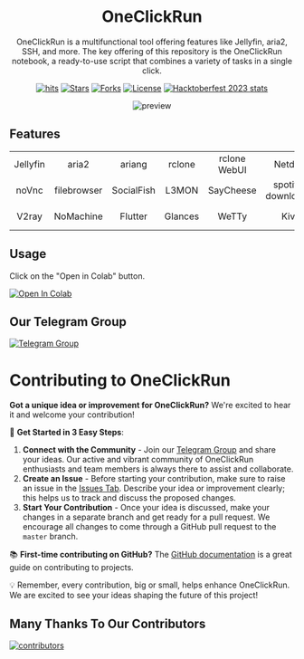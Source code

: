 <h1 align="center">OneClickRun</h1>

<div align="center">

OneClickRun is a multifunctional tool offering features like Jellyfin, aria2, SSH, and more. The key offering of this repository is the OneClickRun notebook, a ready-to-use script that combines a variety of tasks in a single click.

[![hits](https://hits.seeyoufarm.com/api/count/incr/badge.svg?url=https%3A%2F%2Fgithub.com%2Fbiplobsd%2FOneClickRun&count_bg=%2379C83D&title_bg=%23555555&icon=&icon_color=%23E7E7E7&title=hits&edge_flat=false)](https://hits.seeyoufarm.com)
[![Stars](https://img.shields.io/github/stars/biplobsd/OneClickRun?style=social)](https://github.com/biplobsd/OneClickRun)
[![Forks](https://img.shields.io/github/forks/biplobsd/OneClickRun?style=social)](https://github.com/biplobsd/OneClickRun)
[![License](https://img.shields.io/github/license/biplobsd/OneClickRun)](https://github.com/biplobsd/OneClickRun/blob/main/LICENSE)
[![Hacktoberfest 2023 stats](https://img.shields.io/github/hacktoberfest/2023/biplobsd/OneClickRun?label=Hacktoberfest+2023)](https://github.com/biplobsd/OneClickRun/pulls?q=is%3Apr+is%3Amerged+created%3A2023-10-01..2023-10-31)

![preview](https://raw.githubusercontent.com/biplobsd/OneClickRun/master/img/preview.gif)

</div>

## Features

| | | | | | | | |
|:--:|:--:|:--:|:--:|:--:|:--:|:--:|:--:|
|Jellyfin|aria2|ariang|rclone|rclone WebUI|Netdata|Cloud Commander|SSH|
|noVnc|filebrowser|SocialFish|L3MON|SayCheese|spotify-downloader|pyLoad|code-server|
|V2ray|NoMachine|Flutter|Glances|WeTTy|Kivy|go-http-file-server|...|

## Usage

Click on the "Open in Colab" button.

[![Open In Colab](https://colab.research.google.com/assets/colab-badge.svg)](https://colab.research.google.com/github/biplobsd/OneClickRun/blob/master/OneClickRun.ipynb)

## Our Telegram Group

[![Telegram Group](https://i.imgur.com/CLg6blO.png)](https://t.me/torrentToGM)

# Contributing to OneClickRun

**Got a unique idea or improvement for OneClickRun?** We're excited to hear it and welcome your contribution!

🔗 **Get Started in 3 Easy Steps**:
1. **Connect with the Community** - Join our [Telegram Group](https://t.me/torrentToGM) and share your ideas. Our active and vibrant community of OneClickRun enthusiasts and team members is always there to assist and collaborate.
2. **Create an Issue** - Before starting your contribution, make sure to raise an issue in the [Issues Tab](https://github.com/biplobsd/OneClickRun/issues). Describe your idea or improvement clearly; this helps us to track and discuss the proposed changes.
3. **Start Your Contribution** - Once your idea is discussed, make your changes in a separate branch and get ready for a pull request. We encourage all changes to come through a GitHub pull request to the `master` branch.

📚 **First-time contributing on GitHub?** The [GitHub documentation](https://docs.github.com/en/get-started/quickstart/contributing-to-projects) is a great guide on contributing to projects.

💡 Remember, every contribution, big or small, helps enhance OneClickRun. We are excited to see your ideas shaping the future of this project!

## Many Thanks To Our Contributors

[![contributors](https://contrib.rocks/image?repo=biplobsd/OneClickRun)](https://github.com/biplobsd/OneClickRun/graphs/contributors)
